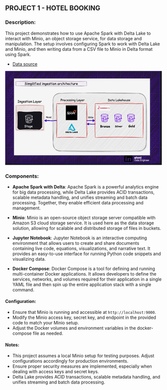 ## PROJECT 1 - HOTEL BOOKING

### Description:
This project demonstrates how to use Apache Spark with Delta Lake to interact with Minio, an object storage service, for data storage and manipulation. The setup involves configuring Spark to work with Delta Lake and Minio, and then writing data from a CSV file to Minio in Delta format using Spark.

- [Data source](https://www.kaggle.com/datasets/mojtaba142/hotel-booking)


![alt text](../../img/arq_simp_ingestao_dados.jpg)

### Components:

- **Apache Spark with Delta**: Apache Spark is a powerful analytics engine for big data processing, while Delta Lake provides ACID transactions, scalable metadata handling, and unifies streaming and batch data processing. Together, they enable efficient data processing and management.

- **Minio**: Minio is an open-source object storage server compatible with Amazon S3 cloud storage service. It is used here as the data storage solution, allowing for scalable and distributed storage of files in buckets.

- **Jupyter Notebook**: Jupyter Notebook is an interactive computing environment that allows users to create and share documents containing live code, equations, visualizations, and narrative text. It provides an easy-to-use interface for running Python code snippets and visualizing data.

- **Docker Compose**: Docker Compose is a tool for defining and running multi-container Docker applications. It allows developers to define the services, networks, and volumes required for their application in a single YAML file and then spin up the entire application stack with a single command.

#### Configuration:
- Ensure that Minio is running and accessible at `http://localhost:9000`.
- Modify the Minio access key, secret key, and endpoint in the provided code to match your Minio setup.
- Adjust the Docker volumes and environment variables in the docker-compose file as needed.

#### Notes:
- This project assumes a local Minio setup for testing purposes. Adjust configurations accordingly for production environments.
- Ensure proper security measures are implemented, especially when dealing with access keys and secret keys.
- Delta Lake provides ACID transactions, scalable metadata handling, and unifies streaming and batch data processing.